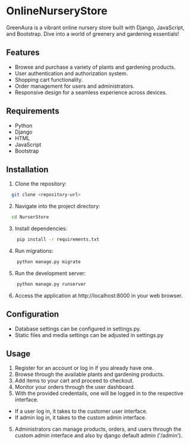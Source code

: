 
# OnlineNurseryStore

GreenAura is a vibrant online nursery store built with Django, JavaScript, and Bootstrap. Dive into a world of greenery and gardening essentials!



## Features

- Browse and purchase a variety of plants and gardening products.
- User authentication and authorization system.
- Shopping cart functionality.
- Order management for users and administrators.
- Responsive design for a seamless experience across devices.


## Requirements
- Python
- Django
- HTML
- JavaScript
- Bootstrap
## Installation

1. Clone the repository:

```bash
  git clone <repository-url>
```
2. Navigate into the project directory:

```bash
  cd NurserStore
```
3. Install dependencies:
```bash
    pip install -r requirements.txt
```
4. Run migrations:
```bash
    python manage.py migrate
```
5. Run the development server:
```bash
    python manage.py runserver
```
6. Access the application at http://localhost:8000 in your web browser.
## Configuration
- Database settings can be configured in settings.py.
- Static files and media settings can be adjusted in settings.py
## Usage
1. Register for an account or log in if you already have one.
2. Browse through the available plants and gardening products.
3. Add items to your cart and proceed to checkout.
4. Monitor your orders through the user dashboard.
5. With the provided credentails, one will be logged in to the respective interface.
- If a user log in, it takes to the customer user interface.
- If admin log in, it takes to the custom admin interface.
5. Administrators can manage products, orders, and users through the custom admin interface and also by django default admin ('/admin').


